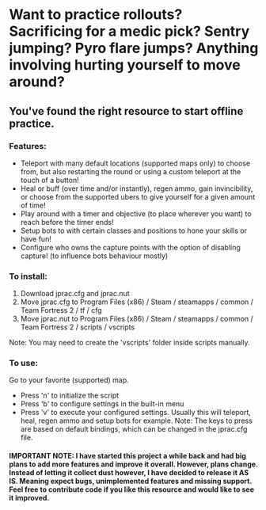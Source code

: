 # Want to practice rollouts? Sacrificing for a medic pick? Sentry jumping? Pyro flare jumps? Anything involving hurting yourself to move around? 
## You've found the right resource to start offline practice.

### Features:
- Teleport with many default locations (supported maps only) to choose from, but also restarting the round or using a custom teleport at the touch of a button!
- Heal or buff (over time and/or instantly), regen ammo, gain invincibility, or choose from the supported ubers to give yourself for a given amount of time!
- Play around with a timer and objective (to place wherever you want) to reach before the timer ends!
- Setup bots to with certain classes and positions to hone your skills or have fun!
- Configure who owns the capture points with the option of disabling capture! (to influence bots behaviour mostly)


### To install:

1.  Download jprac.cfg and jprac.nut
2.  Move jprac.cfg to Program Files (x86) / Steam / steamapps / common / Team Fortress 2 / tf / cfg
3.  Move jprac.nut to Program Files (x86) / Steam / steamapps / common / Team Fortress 2 / scripts / vscripts

Note: You may need to create the 'vscripts' folder inside scripts manually.


### To use:

Go to your favorite (supported) map.
- Press 'n' to initialize the script
- Press 'b' to configure settings in the built-in menu
- Press 'v' to execute your configured settings. Usually this will teleport, heal, regen ammo and setup bots for example.
Note: The keys to press are based on default bindings, which can be changed in the jprac.cfg file.


#### IMPORTANT NOTE:  I have started this project a while back and had big plans to add more features and improve it overall. However, plans change. Instead of letting it collect dust however, I have decided to release it AS IS. Meaning expect bugs, unimplemented features and missing support. Feel free to contribute code if you like this resource and would like to see it improved.

